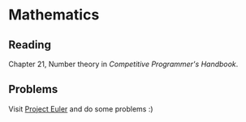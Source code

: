 # Mathematics

## Reading

Chapter 21, Number theory in *Competitive Programmer's Handbook*.

## Problems

Visit [Project Euler](https://projecteuler.net/) and do some problems :)